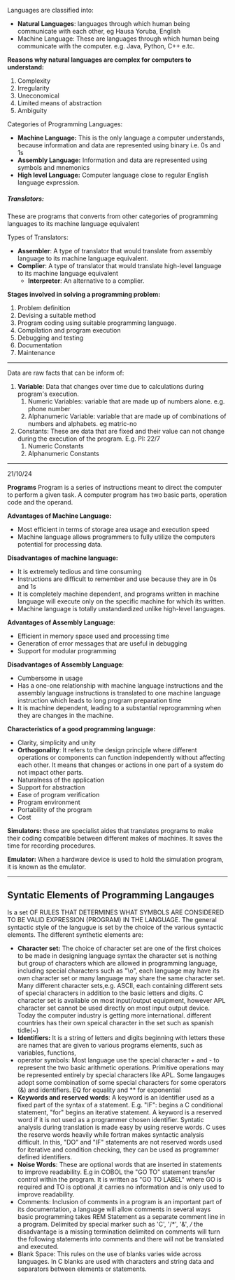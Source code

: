 Languages are classified into:
- **Natural Languages**: languages through which human being communicate with each other, eg Hausa Yoruba, English
- Machine Language: These are languages through which human being communicate with the computer. e.g. Java, Python, C++ e.tc.

 **Reasons why natural languages are complex for computers to understand:**
 1. Complexity
 2. Irregularity
 3. Uneconomical
 4. Limited means of abstraction
 5. Ambiguity


Categories of Programming Languages:
- **Machine Language:** This is the only language a computer understands, because information and data are represented using binary i.e. 0s and 1s
- **Assembly Language:** Information and data are represented using symbols and mnemonics
- **High level Language:** Computer language close to regular English language expression.

##### Translators:

These are programs that converts from other categories of programming languages to its machine language equivalent

Types of Translators:
- **Assembler**: A type of translator that would translate from assembly language to its machine language equivalent.
- **Complier**: A type of translator that would translate high-level language to its machine language equivalent  
	- **Interpreter**: An alternative to a complier.

**Stages involved in solving a programming problem:**
1. Problem definition
2. Devising a suitable method
3. Program coding using suitable programming language. 
4. Compilation and program execution
5. Debugging and testing
6. Documentation
7. Maintenance 

---
Data are raw facts  that can be inform of:
1. **Variable**: Data that changes over time due to calculations during program's execution.
	1. Numeric Variables: variable that are made up of numbers alone. e.g. phone number
	2. Alphanumeric Variable: variable that are made up of combinations of numbers and alphabets. eg matric-no
2. Constants: These are data that are fixed and their value can not change during the execution of the program. E.g. PI: 22/7
	1. Numeric Constants
	2. Alphanumeric Constants


---
21/10/24

**Programs**
Program is a series of instructions meant to direct the computer to perform a given task. A computer program has two basic parts, operation code and the operand.

**Advantages of Machine Language:**
- Most efficient in terms of storage area usage and execution speed
- Machine language allows programmers to fully utilize the computers potential for processing data. 

**Disadvantages of machine language:**
- It is extremely tedious and time consuming 
- Instructions are difficult to remember and use because they are in 0s and 1s
- It is completely machine dependent, and programs written in machine language will execute only on the specific machine for which its written.
- Machine language is totally unstandardized unlike high-level languages.

**Advantages of Assembly Language**:
- Efficient in memory space used and processing time
- Generation of error messages that are useful in debugging 
- Support for modular programming

**Disadvantages of Assembly Language**:
- Cumbersome in usage
- Has a one-one relationship with machine language instructions and the assembly language instructions is translated to one machine language instruction which leads to long program preparation time
- It is machine dependent, leading to a substantial reprogramming when they are changes in the machine.

**Characteristics of a good programming language:**
- Clarity, simplicity and unity
- **Orthogonality**: It refers to the design principle where different operations or components can function independently without affecting each other. It means that changes or actions in one part of a system do not impact other parts. 
- Naturalness of the application
- Support for abstraction
- Ease of program verification
- Program environment
- Portability of the program
- Cost

**Simulators:** these are specialist aides that translates programs to make their coding compatible between different makes of machines. It saves the time for recording procedures.

**Emulator:** When a hardware device is used to hold the simulation program, it is known as the emulator. 

---
## Syntatic Elements of Programming Langauges










Is a set OF RULES THAT DETERMINES WHAT SYMBOLS ARE CONSIDERED TO BE VALID EXPRESSION (PROGRAM) IN THE LANGUAGE. The general syntactic style of the langugue is set by the choice of the various syntactic elements. The different synthetic elements are:

- **Character set:** The choice of character set are one of the first choices to be made in designing language syntax the character set is nothing but group of characters which are allowed in programming language, including special characters such as "\o", each language may have its own character set or many language may share the same character set. Many different character sets,e.g. ASCII, each containing different sets of special characters in addition to the basic letters and digits. C character set is available on most input/output equipment, however APL character set cannot be used directly on most input output device. Today the computer industry is getting more international. different countries has their own speical character in the set such as spanish tidle(~)
- **Identifiers:** It is a string of letters and digits beginning with letters these are names that are given to various programs elements, such as variables, functions, 
- operator symbols: Most language use the special character + and - to represent the two basic arithmetic operations. Primitive operations may be represented entirely by special characters like APL. Some langauges adopt some combination of some special characters for some operators (&) and identifiers. EQ for equality and  ** for exponential 
-  **Keywords and reserved words**: A keyword is an identifier used as a fixed part of the syntax of a statement. E.g. "IF": begins a C conditional statement, "for" begins an iterative statement. A keyword is a reserved word if it is not used as a programmer chosen identifier. Syntatic analysis during translation is made easy by using reserve words. C uses the reserve words heavily while fortran makes syntactic analysis difficult. In this, "DO" and "IF" statements are not reserved words used for iterative and condition checking, they can be used as programmer defined identifiers. 
- **Noise Words**: These are optional words that are inserted in statements to improve readability. E.g in COBOL the "GO TO" statement transfer control within the program. It is written as "GO TO LABEL" where GO is required and TO is optional ,it carries no information and is only used to improve readability. 
- Comments: Inclusion of comments in a program is an important part of its documentation, a language will allow comments in several ways basic programming takes REM Statement as a separate comment line in a program. Delimited by special marker such as 'C', '/*', '&', */* the disadvantage is a missing termination delimited on comments will turn the following statements into comments and there will not be translated and executed.
- Blank Space: This rules on the use of blanks varies wide across languages. In C blanks are used with characters and string data and separators between elements or statements. 

